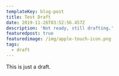 ```yaml
---
templateKey: blog-post
title: Test Draft
date: 2019-11-26T03:52:56.457Z
description: 'Not ready, still drafting.'
featuredpost: true
featuredimage: /img/apple-touch-icon.png
tags:
  - draft
---
```

This is just a draft.
